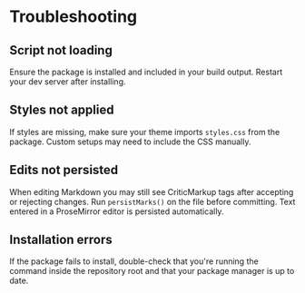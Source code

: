 # Troubleshooting

## Script not loading

Ensure the package is installed and included in your build output. Restart your dev server after installing.

## Styles not applied

If styles are missing, make sure your theme imports `styles.css` from the package. Custom setups may need to include the CSS manually.

## Edits not persisted

When editing Markdown you may still see CriticMarkup tags after accepting or rejecting changes. Run `persistMarks()` on the file before committing. Text entered in a ProseMirror editor is persisted automatically.

## Installation errors

If the package fails to install, double-check that you're running the command inside the repository root and that your package manager is up to date.
